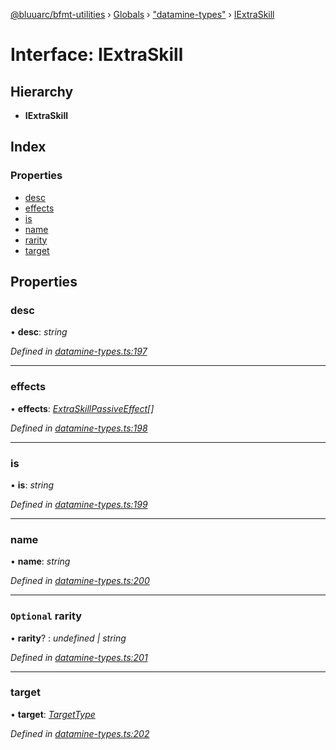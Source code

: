 [@bluuarc/bfmt-utilities](../README.md) › [Globals](../globals.md) › ["datamine-types"](../modules/_datamine_types_.md) › [IExtraSkill](_datamine_types_.iextraskill.md)

# Interface: IExtraSkill

## Hierarchy

* **IExtraSkill**

## Index

### Properties

* [desc](_datamine_types_.iextraskill.md#desc)
* [effects](_datamine_types_.iextraskill.md#effects)
* [is](_datamine_types_.iextraskill.md#is)
* [name](_datamine_types_.iextraskill.md#name)
* [rarity](_datamine_types_.iextraskill.md#optional-rarity)
* [target](_datamine_types_.iextraskill.md#target)

## Properties

###  desc

• **desc**: *string*

*Defined in [datamine-types.ts:197](https://github.com/BluuArc/bfmt-utilities/blob/c1a63e5/src/datamine-types.ts#L197)*

___

###  effects

• **effects**: *[ExtraSkillPassiveEffect](../modules/_datamine_types_.md#extraskillpassiveeffect)[]*

*Defined in [datamine-types.ts:198](https://github.com/BluuArc/bfmt-utilities/blob/c1a63e5/src/datamine-types.ts#L198)*

___

###  is

• **is**: *string*

*Defined in [datamine-types.ts:199](https://github.com/BluuArc/bfmt-utilities/blob/c1a63e5/src/datamine-types.ts#L199)*

___

###  name

• **name**: *string*

*Defined in [datamine-types.ts:200](https://github.com/BluuArc/bfmt-utilities/blob/c1a63e5/src/datamine-types.ts#L200)*

___

### `Optional` rarity

• **rarity**? : *undefined | string*

*Defined in [datamine-types.ts:201](https://github.com/BluuArc/bfmt-utilities/blob/c1a63e5/src/datamine-types.ts#L201)*

___

###  target

• **target**: *[TargetType](../enums/_datamine_types_.targettype.md)*

*Defined in [datamine-types.ts:202](https://github.com/BluuArc/bfmt-utilities/blob/c1a63e5/src/datamine-types.ts#L202)*
